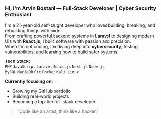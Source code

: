 ### Hi, I'm Arvin Bostani — Full-Stack Developer | Cyber Security Enthusiast

I'm a 21-year-old self-taught developer who loves building, breaking, and rebuilding things with code.  
From crafting powerful backend systems in **Laravel** to designing modern UIs with **React.js**, I build software with passion and precision.  
When I'm not coding, I'm diving deep into **cybersecurity**, testing vulnerabilities, and learning how to build safer systems.

**Tech Stack:**  
`PHP` `JavaScript` `Laravel` `React.js` `Next.js` `Node.js`  
`MySQL` `MariaDB` `Git` `Docker` `Kali Linux`  

**Currently focusing on:**  
- Growing my GitHub portfolio  
- Building real-world projects  
- Becoming a top-tier full-stack developer  

> "Code like an artist, think like a hacker."
